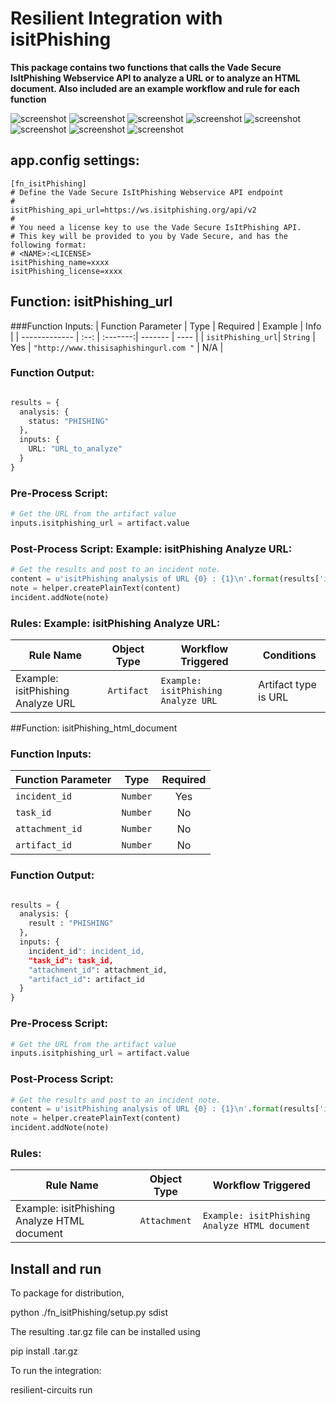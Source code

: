 # Resilient Integration with isitPhishing
**This package contains two functions that calls the Vade Secure IsItPhishing Webservice API to analyze a URL or to analyze an HTML document.  Also included are an example workflow and rule for each function**

 ![screenshot](./screenshots/isitPhishing-url-rule.png)
 ![screenshot](./screenshots/isitPhishing-url-preprocess.png)
 ![screenshot](./screenshots/isitPhishing-url-postprocess.png)
 ![screenshot](./screenshots/isitPhishing-url-rule.png)
 ![screenshot](./screenshots/isitPhishing-doc-rule.png)
 ![screenshot](./screenshots/isitPhishing-doc-preprocess.png)
 ![screenshot](./screenshots/isitPhishing-doc-postprocess.png)
 ![screenshot](./screenshots/isitPhishing-doc-rule.png)
## app.config settings:
```
[fn_isitPhishing]
# Define the Vade Secure IsItPhishing Webservice API endpoint
#
isitPhishing_api_url=https://ws.isitphishing.org/api/v2
#
# You need a license key to use the Vade Secure IsItPhishing API. 
# This key will be provided to you by Vade Secure, and has the following format:
# <NAME>:<LICENSE>
isitPhishing_name=xxxx
isitPhishing_license=xxxx
```

## Function: isitPhishing_url

###Function Inputs: 
| Function Parameter | Type | Required | Example | Info |
| ------------- | :--: | :-------:| ------- | ---- |
| `isitPhishing_url`| `String` | Yes | `"http://www.thisisaphishingurl.com "` | N/A |


### Function Output:
```python

results = {
  analysis: {
    status: "PHISHING"
  },
  inputs: {
    URL: "URL_to_analyze"
  }
}

```

### Pre-Process Script: 
```python
# Get the URL from the artifact value
inputs.isitphishing_url = artifact.value

```

### Post-Process Script: Example: isitPhishing Analyze URL:

```python
# Get the results and post to an incident note.
content = u'isitPhishing analysis of URL {0} : {1}\n'.format(results['inputs']['URL'], results['analysis']['status'])
note = helper.createPlainText(content)
incident.addNote(note)

```

### Rules: Example: isitPhishing Analyze URL:
| Rule Name | Object Type | Workflow Triggered | Conditions |
| --------- | :---------: | ------------------ | ---------- |
| Example: isitPhishing Analyze URL | `Artifact` | `Example: isitPhishing Analyze URL` | Artifact type is URL |

##Function: isitPhishing_html_document

### Function Inputs:
| Function Parameter | Type | Required |
| ------------- | :--: | :-------:|
| `incident_id`| `Number` | Yes |  |
| `task_id`| `Number` | No |  |
| `attachment_id`| `Number` | No |  |
| `artifact_id`| `Number` | No |  |

### Function Output:
```python

results = {
  analysis: {
    result : "PHISHING"
  },
  inputs: {
    incident_id": incident_id,
    "task_id": task_id,
    "attachment_id": attachment_id,
    "artifact_id": artifact_id
  }
}

```

### Pre-Process Script:

```python
# Get the URL from the artifact value
inputs.isitphishing_url = artifact.value

```

### Post-Process Script:

```python
# Get the results and post to an incident note.
content = u'isitPhishing analysis of URL {0} : {1}\n'.format(results['inputs']['URL'], results['analysis']['status'])
note = helper.createPlainText(content)
incident.addNote(note)

```

### Rules:
| Rule Name | Object Type | Workflow Triggered |
| --------- | :---------: | ------------------ | 
| Example: isitPhishing Analyze HTML document | `Attachment` | `Example: isitPhishing Analyze HTML document` |

## Install and run
To package for distribution,

python ./fn_isitPhishing/setup.py sdist

The resulting .tar.gz file can be installed using

pip install <filename>.tar.gz

To run the integration:

resilient-circuits run

##